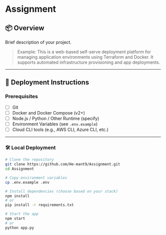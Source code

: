 # Assignment
## 📦 Overview

Brief description of your project.

> Example: This is a web-based self-serve deployment platform for managing application environments using Terraform and Docker. It supports automated infrastructure provisioning and app deployments.

---

## 🚀 Deployment Instructions

### Prerequisites

- [ ] Git
- [ ] Docker and Docker Compose (v2+)
- [ ] Node.js / Python / Other Runtime (specify)
- [ ] Environment Variables (see `.env.example`)
- [ ] Cloud CLI tools (e.g., AWS CLI, Azure CLI, etc.)

---

### 🛠️ Local Deployment

```bash
# Clone the repository
git clone https://github.com/He-mant9/Assignment.git
cd Assignment

# Copy environment variables
cp .env.example .env

# Install dependencies (choose based on your stack)
npm install
# or
pip install -r requirements.txt

# Start the app
npm start
# or
python app.py
